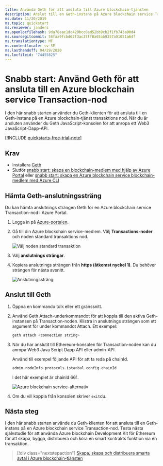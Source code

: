 ```yaml
---
title: Använda Geth för att ansluta till Azure blockchain-tjänsten
description: Anslut till en Geth-instans på Azure blockchain service Transaction-noden
ms.date: 11/20/2019
ms.topic: quickstart
ms.reviewer: janders
ms.openlocfilehash: 9da78eac1dc429bcc0ad52bb9cb2f1fb743a90d4
ms.sourcegitcommit: 58faa9fcbd62f3ac37ff0a65ab9357a01051a64f
ms.translationtype: MT
ms.contentlocale: sv-SE
ms.lasthandoff: 04/29/2020
ms.locfileid: "74455825"
---
```

# <a name="quickstart-use-geth-to-attach-to-an-azure-blockchain-service-transaction-node"></a>Snabb start: Använd Geth för att ansluta till en Azure blockchain service Transaction-nod

I den här snabb starten använder du Geth-klienten för att ansluta till en Geth-instans på en Azure blockchain-tjänst transaktions nod. När du är ansluten använder du Geth JavaScript-konsolen för att anropa ett Web3 JavaScript-Dapp-API.

[!INCLUDE [quickstarts-free-trial-note](../../../includes/quickstarts-free-trial-note.md)]

## <a name="prerequisites"></a>Krav

* Installera [Geth](https://github.com/ethereum/go-ethereum/wiki/geth)
* Slutför [snabb start: skapa en blockchain-medlem med hjälp av Azure Portal](create-member.md) eller [snabb start: skapa en Azure blockchain service blockchain-medlem med Azure CLI](create-member-cli.md)

## <a name="get-geth-connection-string"></a>Hämta Geth-anslutningssträng

Du kan hämta anslutnings strängen Geth för en Azure blockchain service Transaction-nod i Azure Portal.

1. Logga in på [Azure-portalen](https://portal.azure.com).
1. Gå till din Azure blockchain service-medlem. Välj **Transactions-noder** och noden standard transaktions nod.

    ![Välj noden standard transaktion](./media/connect-geth/transaction-nodes.png)

1. Välj **anslutnings strängar**.
1. Kopiera anslutnings strängen från **https (åtkomst nyckel 1)**. Du behöver strängen för nästa avsnitt.

    ![Anslutningssträng](./media/connect-geth/connection-string.png)

## <a name="connect-to-geth"></a>Anslut till Geth

1. Öppna en kommando tolk eller ett gränssnitt.
1. Använd Geth Attach-underkommandot för att koppla till den aktiva Geth-instansen på Transaction-noden. Klistra in anslutnings strängen som ett argument för under kommandot Attach. Ett exempel:

    ``` bash
    geth attach <connection string>
    ```

1. När du har anslutit till Ethereum-konsolen för Transaction-noden kan du anropa Web3 Java Script Dapp API eller admin-API.

    Använd till exempel följande API för att ta reda på chainId.

    ``` bash
    admin.nodeInfo.protocols.istanbul.config.chainId
    ```

    I det här exemplet är chainId 661.

    ![Azure blockchain service-alternativ](./media/connect-geth/geth-attach.png)

1. Om du vill koppla från konsolen skriver `exit`du.

## <a name="next-steps"></a>Nästa steg

I den här snabb starten använde du Geth-klienten för att ansluta till en Geth-instans på en Azure blockchain service Transaction-nod. Testa nästa självstudie för att använda Azure blockchain Development Kit för Ethereum för att skapa, bygga, distribuera och köra en smart kontrakts funktion via en transaktion.

> [!div class="nextstepaction"]
> [Skapa, skapa och distribuera smarta avtal i Azure blockchain-tjänsten](send-transaction.md)

